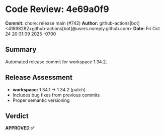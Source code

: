 # Code Review: 4e69a0f9

**Commit:** chore: release main (#742)
**Author:** github-actions[bot] <41898282+github-actions[bot]@users.noreply.github.com>
**Date:** Fri Oct 24 20:31:09 2025 -0700

## Summary

Automated release commit for workspace 1.34.2.

## Release Assessment

- **workspace:** 1.34.1 → 1.34.2 (patch)
- Includes bug fixes from previous commits
- Proper semantic versioning

## Verdict

**APPROVED ✅**
